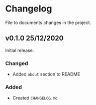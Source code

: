 # Changelog

File to documents changes in the project.

## v0.1.0 25/12/2020

Initial release.

### Changed
- Added `about` section to README

### Added

- Created `CHANGELOG.md`